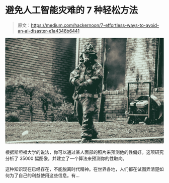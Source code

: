 # 避免人工智能灾难的 7 种轻松方法

> 原文：<https://medium.com/hackernoon/7-effortless-ways-to-avoid-an-ai-disaster-e1a4348b6441>

![](img/e51085874b708877e105f888773a465b.png)

根据斯坦福大学的说法，你可以通过某人面部的照片来预测他的性偏好。这项研究分析了 35000 幅图像，并建立了一个算法来预测你的性取向。

这种知识现在已经存在，不能脱离时代精神。在世界各地，人们都在试图弄清楚如何为了自己的利益使用这些信息。有…